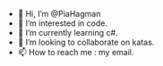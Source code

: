 - 👋 Hi, I’m @PiaHagman
- 👀 I’m interested in code. 
- 🌱 I’m currently learning c#. 
- 💞️ I’m looking to collaborate on katas.
- 📫 How to reach me : my email. 

<!---
PiaHagman/PiaHagman is a ✨ special ✨ repository because its `README.md` (this file) appears on your GitHub profile.
You can click the Preview link to take a look at your changes.
--->
